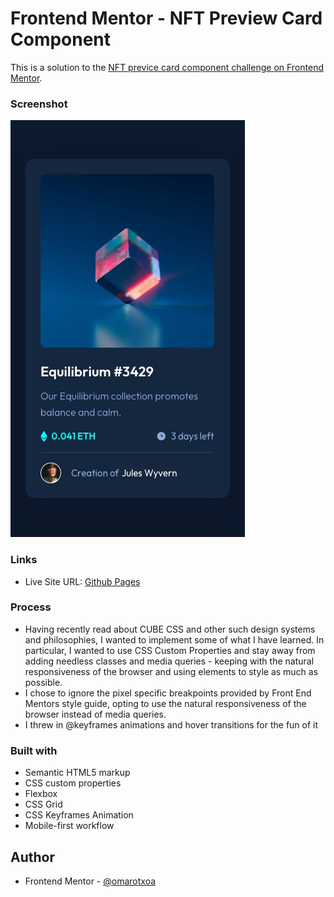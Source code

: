 # Frontend Mentor - NFT Preview Card Component

This is a solution to the [NFT previce card component challenge on Frontend Mentor](https://www.frontendmentor.io/challenges/nft-preview-card-component-SbdUL_w0U).  

### Screenshot

![](./design/mobile-design.jpg)

### Links
- Live Site URL: [Github Pages](https://omarotxoa.github.io/nft-preview-card-component/)

### Process
-  Having recently read about CUBE CSS and other such design systems and philosophies, I wanted to implement some of what I have learned. In particular, I wanted to use CSS Custom Properties and stay away from adding needless classes and media queries - keeping with the natural responsiveness of the browser and using elements to style as much as possible. 
- I chose to ignore the pixel specific breakpoints provided by Front End Mentors style guide, opting to use the natural responsiveness of the browser instead of media queries.
- I threw in @keyframes animations and hover transitions for the fun of it

### Built with

- Semantic HTML5 markup
- CSS custom properties
- Flexbox
- CSS Grid
- CSS Keyframes Animation
- Mobile-first workflow

## Author
- Frontend Mentor - [@omarotxoa](https://www.frontendmentor.io/profile/omarotxoa)
